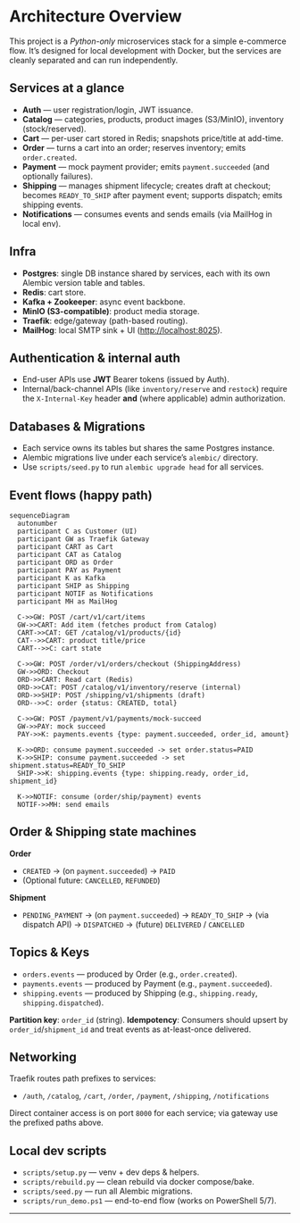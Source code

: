 # Architecture Overview

This project is a *Python-only* microservices stack for a simple e-commerce flow. It’s designed for local development with Docker, but the services are cleanly separated and can run independently.

## Services at a glance

* **Auth** — user registration/login, JWT issuance.
* **Catalog** — categories, products, product images (S3/MinIO), inventory (stock/reserved).
* **Cart** — per-user cart stored in Redis; snapshots price/title at add-time.
* **Order** — turns a cart into an order; reserves inventory; emits `order.created`.
* **Payment** — mock payment provider; emits `payment.succeeded` (and optionally failures).
* **Shipping** — manages shipment lifecycle; creates draft at checkout; becomes `READY_TO_SHIP` after payment event; supports dispatch; emits shipping events.
* **Notifications** — consumes events and sends emails (via MailHog in local env).

## Infra

* **Postgres**: single DB instance shared by services, each with its own Alembic version table and tables.
* **Redis**: cart store.
* **Kafka + Zookeeper**: async event backbone.
* **MinIO (S3-compatible)**: product media storage.
* **Traefik**: edge/gateway (path-based routing).
* **MailHog**: local SMTP sink + UI ([http://localhost:8025](http://localhost:8025)).

## Authentication & internal auth

* End-user APIs use **JWT** Bearer tokens (issued by Auth).
* Internal/back-channel APIs (like `inventory/reserve` and `restock`) require the `X-Internal-Key` header **and** (where applicable) admin authorization.

## Databases & Migrations

* Each service owns its tables but shares the same Postgres instance.
* Alembic migrations live under each service’s `alembic/` directory.
* Use `scripts/seed.py` to run `alembic upgrade head` for all services.

## Event flows (happy path)

```mermaid
sequenceDiagram
  autonumber
  participant C as Customer (UI)
  participant GW as Traefik Gateway
  participant CART as Cart
  participant CAT as Catalog
  participant ORD as Order
  participant PAY as Payment
  participant K as Kafka
  participant SHIP as Shipping
  participant NOTIF as Notifications
  participant MH as MailHog

  C->>GW: POST /cart/v1/cart/items
  GW->>CART: Add item (fetches product from Catalog)
  CART->>CAT: GET /catalog/v1/products/{id}
  CAT-->>CART: product title/price
  CART-->>C: cart state

  C->>GW: POST /order/v1/orders/checkout (ShippingAddress)
  GW->>ORD: Checkout
  ORD->>CART: Read cart (Redis)
  ORD->>CAT: POST /catalog/v1/inventory/reserve (internal)
  ORD->>SHIP: POST /shipping/v1/shipments (draft)
  ORD-->>C: order {status: CREATED, total}

  C->>GW: POST /payment/v1/payments/mock-succeed
  GW->>PAY: mock succeed
  PAY->>K: payments.events {type: payment.succeeded, order_id, amount}

  K->>ORD: consume payment.succeeded -> set order.status=PAID
  K->>SHIP: consume payment.succeeded -> set shipment.status=READY_TO_SHIP
  SHIP->>K: shipping.events {type: shipping.ready, order_id, shipment_id}

  K->>NOTIF: consume (order/ship/payment) events
  NOTIF->>MH: send emails
```

## Order & Shipping state machines

**Order**

* `CREATED` → (on `payment.succeeded`) → `PAID`
* (Optional future: `CANCELLED`, `REFUNDED`)

**Shipment**

* `PENDING_PAYMENT` → (on `payment.succeeded`) → `READY_TO_SHIP` → (via dispatch API) → `DISPATCHED` → (future) `DELIVERED` / `CANCELLED`

## Topics & Keys

* `orders.events` — produced by Order (e.g., `order.created`).
* `payments.events` — produced by Payment (e.g., `payment.succeeded`).
* `shipping.events` — produced by Shipping (e.g., `shipping.ready`, `shipping.dispatched`).

**Partition key**: `order_id` (string).
**Idempotency**: Consumers should upsert by `order_id`/`shipment_id` and treat events as at-least-once delivered.

## Networking

Traefik routes path prefixes to services:

* `/auth`, `/catalog`, `/cart`, `/order`, `/payment`, `/shipping`, `/notifications`

Direct container access is on port `8000` for each service; via gateway use the prefixed paths above.

## Local dev scripts

* `scripts/setup.py` — venv + dev deps & helpers.
* `scripts/rebuild.py` — clean rebuild via docker compose/bake.
* `scripts/seed.py` — run all Alembic migrations.
* `scripts/run_demo.ps1` — end-to-end flow (works on PowerShell 5/7).

---

